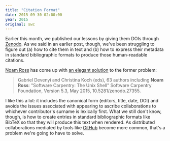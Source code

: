 ```yaml
---
title: "Citation Format"
date: 2015-09-30 02:00:00
year: 2015
original: swc
---
```

<p>
  Earlier this month,
  we published our lessons
  by giving them DOIs through <a href="http://zenodo.org">Zenodo</a>.
  As we said in an earlier post,
  though,
  we've been struggling to figure out
  (a) how to cite them in text
  and (b) how to express their metadata in standard bibliographic formats
  to produce those human-readable citations.
</p>
<p>
  <a href="{{site.baseurl}}/team/#ross.noam">Noam Ross</a> has come up with
  <a href="https://twitter.com/noamross/status/648963898079637504">an elegant solution</a>
  to the former problem:
</p>
<blockquote>
  <p>
    Gabriel Devenyi and Christina Koch (eds),
    63 authors including <strong>Noam Ross</strong>:
    "Software Carpentry: The Unix Shell"
    Software Carpentry Foundation, Version 5.3, May 2015, 10.5281/zenodo.27355.
  </p>
</blockquote>
<p>
  I like this a lot:
  it includes the canonical form (editors, title, date, DOI)
  and avoids the issues associated with appearing to ascribe collaborations to
  whichever contributor's surname is lexically first.
  What we still don't know,
  though,
  is how to create entries in standard bibliographic formats like BibTeX
  so that they will produce this text when rendered.
  As distributed collaborations mediated by tools like <a href="http://github.com">GitHub</a>
  become more common,
  that's a problem we're going to have to solve.
</p>

